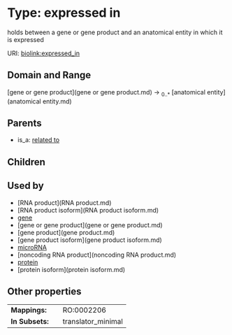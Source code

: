 
# Type: expressed in


holds between a gene or gene product and an anatomical entity in which it is expressed

URI: [biolink:expressed_in](https://w3id.org/biolink/vocab/expressed_in)


## Domain and Range

[gene or gene product](gene or gene product.md) ->  <sub>0..*</sub> [anatomical entity](anatomical entity.md)

## Parents

 *  is_a: [related to](related_to.md)

## Children


## Used by

 * [RNA product](RNA product.md)
 * [RNA product isoform](RNA product isoform.md)
 * [gene](gene.md)
 * [gene or gene product](gene or gene product.md)
 * [gene product](gene product.md)
 * [gene product isoform](gene product isoform.md)
 * [microRNA](microRNA.md)
 * [noncoding RNA product](noncoding RNA product.md)
 * [protein](protein.md)
 * [protein isoform](protein isoform.md)

## Other properties

|  |  |  |
| --- | --- | --- |
| **Mappings:** | | RO:0002206 |
| **In Subsets:** | | translator_minimal |

